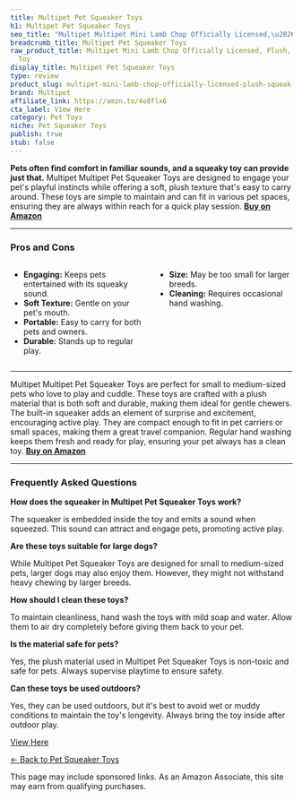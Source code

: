 ```yaml
---
title: Multipet Pet Squeaker Toys
h1: Multipet Pet Squeaker Toys
seo_title: "Multipet Multipet Mini Lamb Chop Officially Licensed,\u2026"
breadcrumb_title: Multipet Pet Squeaker Toys
raw_product_title: Multipet Mini Lamb Chop Officially Licensed, Plush, Squeak Pet
  Toy
display_title: Multipet Pet Squeaker Toys
type: review
product_slug: multipet-mini-lamb-chop-officially-licensed-plush-squeak-pet-toy
brand: Multipet
affiliate_link: https://amzn.to/4o8flx6
cta_label: View Here
category: Pet Toys
niche: Pet Squeaker Toys
publish: true
stub: false
---
```


<div id="intro" class="full-width">
  <p><strong>Pets often find comfort in familiar sounds, and a squeaky toy can provide just that.</strong> Multipet Multipet Pet Squeaker Toys are designed to engage your pet's playful instincts while offering a soft, plush texture that's easy to carry around. These toys are simple to maintain and can fit in various pet spaces, ensuring they are always within reach for a quick play session. <a href="https://amzn.to/4o8flx6" rel="nofollow sponsored noopener" target="_blank"><strong>Buy on Amazon</strong></a></p>
</div>

<hr />
<h3 id="pros-cons">Pros and Cons</h3>
<div class="pc-grid" style="display:grid;grid-template-columns:1fr 1fr;gap:16px;">
  <ul>
    <li><strong>Engaging:</strong> Keeps pets entertained with its squeaky sound.</li>
    <li><strong>Soft Texture:</strong> Gentle on your pet's mouth.</li>
    <li><strong>Portable:</strong> Easy to carry for both pets and owners.</li>
    <li><strong>Durable:</strong> Stands up to regular play.</li>
  </ul>
  <ul>
    <li><strong>Size:</strong> May be too small for larger breeds.</li>
    <li><strong>Cleaning:</strong> Requires occasional hand washing.</li>
  </ul>
</div>
<hr />

<div class="full-width">
  <p>Multipet Multipet Pet Squeaker Toys are perfect for small to medium-sized pets who love to play and cuddle. These toys are crafted with a plush material that is both soft and durable, making them ideal for gentle chewers. The built-in squeaker adds an element of surprise and excitement, encouraging active play. They are compact enough to fit in pet carriers or small spaces, making them a great travel companion. Regular hand washing keeps them fresh and ready for play, ensuring your pet always has a clean toy. <a href="https://amzn.to/4o8flx6" rel="nofollow sponsored noopener" target="_blank"><strong>Buy on Amazon</strong></a></p>
</div>

<hr />
<h3 id="faqs">Frequently Asked Questions</h3>

<p><strong>How does the squeaker in Multipet Pet Squeaker Toys work?</strong></p>
<p>The squeaker is embedded inside the toy and emits a sound when squeezed. This sound can attract and engage pets, promoting active play.</p>

<p><strong>Are these toys suitable for large dogs?</strong></p>
<p>While Multipet Pet Squeaker Toys are designed for small to medium-sized pets, larger dogs may also enjoy them. However, they might not withstand heavy chewing by larger breeds.</p>

<p><strong>How should I clean these toys?</strong></p>
<p>To maintain cleanliness, hand wash the toys with mild soap and water. Allow them to air dry completely before giving them back to your pet.</p>

<p><strong>Is the material safe for pets?</strong></p>
<p>Yes, the plush material used in Multipet Pet Squeaker Toys is non-toxic and safe for pets. Always supervise playtime to ensure safety.</p>

<p><strong>Can these toys be used outdoors?</strong></p>
<p>Yes, they can be used outdoors, but it's best to avoid wet or muddy conditions to maintain the toy's longevity. Always bring the toy inside after outdoor play.</p>
<p><a class="btn" href="https://amzn.to/4o8flx6" target="_blank" rel="nofollow sponsored noopener">View Here</a></p>
<p><a href="/roundups/pet-toys/pet-squeaker-toys/">← Back to Pet Squeaker Toys</a></p>
<aside class="disclosure">This page may include sponsored links. As an Amazon Associate, this site may earn from qualifying purchases.</aside>
